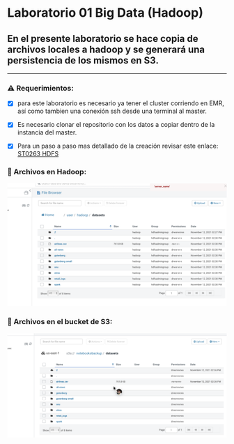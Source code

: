 # Laboratorio 01 Big Data (Hadoop)

## En el presente laboratorio se hace copia de archivos locales a hadoop y se generará una persistencia de los mismos en S3.

---

### :warning: Requerimientos:

- [x] para este laboratorio es necesario ya tener el cluster corriendo en EMR, así como tambien una conexión ssh desde una terminal al master.

- [x] Es necesario clonar el repositorio con los datos a copiar dentro de la instancia del master.

- [x] Para un paso a paso mas detallado de la creación revisar este enlace:
      [ST0263 HDFS](https://github.com/ST0263/st0263-20212/tree/main/Big%20Data/01-hdfs)

### :file_folder: Archivos en Hadoop:

![hadoop](hadoop.png "Archivos almacenados en hadoop")

### :floppy_disk: Archivos en el bucket de S3:

![s3](s3.png)

